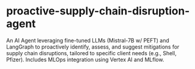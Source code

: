 # proactive-supply-chain-disruption-agent
An AI Agent leveraging fine-tuned LLMs (Mistral-7B w/ PEFT) and LangGraph to proactively identify, assess, and suggest mitigations for supply chain disruptions, tailored to specific client needs (e.g., Shell, Pfizer). Includes MLOps integration using Vertex AI and MLflow.
